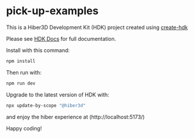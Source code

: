 # pick-up-examples

This is a Hiber3D Development Kit (HDK) project created using [create-hdk](https://www.npmjs.com/package/create-hdk)

Please see [HDK Docs](https://developer.hiber3d.com/docs/) for full documentation.

Install with this command:

```bash bash copy
npm install
```

Then run with:

```bash bash copy
npm run dev
```

Upgrade to the latest version of HDK with:

```bash bash copy
npx update-by-scope "@hiber3d"
```

and enjoy the hiber experience at
(http://localhost:5173/)

Happy coding!
